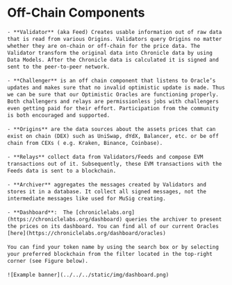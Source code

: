 # Off-Chain Components 

    - **Validator** (aka Feed) Creates usable information out of raw data that is read from various Origins. Validators query Origins no matter whether they are on-chain or off-chain for the price data. The Validator transform the original data into Chronicle data by using Data Models. After the Chronicle data is calculated it is signed and sent to the peer-to-peer network.

    - **Challenger** is an off chain component that listens to Oracle’s updates and makes sure that no invalid optimistic update is made. Thus we can be sure that our Optimistic Oracles are functioning properly. Both challengers and relays are permissionless jobs with challengers even getting paid for their effort. Participation from the community is both encouraged and supported.
    
    - **Origins** are the data sources about the assets prices that can exist on chain (DEX) such as UniSwap, dYdX, Balancer, etc. or be off chain from CEXs ( e.g. Kraken, Binance, Coinbase).

    - **Relays** collect data from Validators/Feeds and compose EVM transactions out of it. Subsequently, these EVM transactions with the Feeds data is sent to a blockchain. 

    - **Archiver** aggregates the messages created by Validators and stores it in a database. It collect all signed messages, not the intermediate messages like used for MuSig creating.

    - **Dashboard**:  The [chroniclelabs.org](https://chroniclelabs.org/dashboard) queries the archiver to present the prices on its dashboard. You can find all of our current Oracles [here](https://chroniclelabs.org/dashboard/oracles)

    You can find your token name by using the search box or by selecting your preferred blockchain from the filter located in the top-right corner (see Figure below).

    ![Example banner](../../../static/img/dashboard.png)
